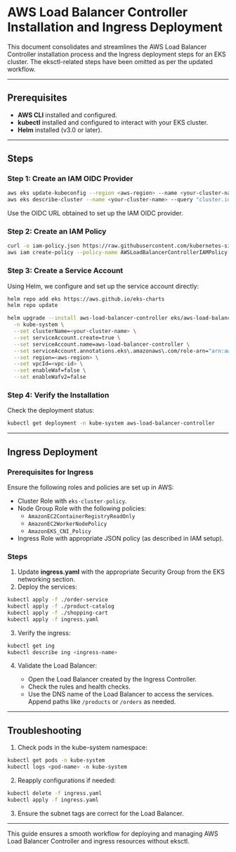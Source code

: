 # AWS Load Balancer Controller Installation and Ingress Deployment

This document consolidates and streamlines the AWS Load Balancer Controller installation process and the Ingress deployment steps for an EKS cluster. The eksctl-related steps have been omitted as per the updated workflow.

---

## Prerequisites

- **AWS CLI** installed and configured.
- **kubectl** installed and configured to interact with your EKS cluster.
- **Helm** installed (v3.0 or later).

---

## Steps

### Step 1: Create an IAM OIDC Provider

```bash
aws eks update-kubeconfig --region <aws-region> --name <your-cluster-name>
aws eks describe-cluster --name <your-cluster-name> --query "cluster.identity.oidc.issuer" --output text
```

Use the OIDC URL obtained to set up the IAM OIDC provider.

### Step 2: Create an IAM Policy

```bash
curl -o iam-policy.json https://raw.githubusercontent.com/kubernetes-sigs/aws-load-balancer-controller/main/docs/install/iam_policy.json
aws iam create-policy --policy-name AWSLoadBalancerControllerIAMPolicy --policy-document file://iam-policy.json
```

### Step 3: Create a Service Account

Using Helm, we configure and set up the service account directly:

```bash
helm repo add eks https://aws.github.io/eks-charts
helm repo update

helm upgrade --install aws-load-balancer-controller eks/aws-load-balancer-controller \
  -n kube-system \
  --set clusterName=<your-cluster-name> \
  --set serviceAccount.create=true \
  --set serviceAccount.name=aws-load-balancer-controller \
  --set serviceAccount.annotations.eks\.amazonaws\.com/role-arn="arn:aws:iam::<your-aws-account-id>:role/<your-role-name>" \
  --set region=<aws-region> \
  --set vpcId=<vpc-id> \
  --set enableWaf=false \
  --set enableWafv2=false
```

### Step 4: Verify the Installation

Check the deployment status:

```bash
kubectl get deployment -n kube-system aws-load-balancer-controller
```

---

## Ingress Deployment

### Prerequisites for Ingress

Ensure the following roles and policies are set up in AWS:

- Cluster Role with `eks-cluster-policy`.
- Node Group Role with the following policies:
  - `AmazonEC2ContainerRegistryReadOnly`
  - `AmazonEC2WorkerNodePolicy`
  - `AmazonEKS_CNI_Policy`
- Ingress Role with appropriate JSON policy (as described in IAM setup).

### Steps

1. Update **ingress.yaml** with the appropriate Security Group from the EKS networking section.
2. Deploy the services:

```bash
kubectl apply -f ./order-service
kubectl apply -f ./product-catalog
kubectl apply -f ./shopping-cart
kubectl apply -f ingress.yaml
```

3. Verify the ingress:

```bash
kubectl get ing
kubectl describe ing <ingress-name>
```

4. Validate the Load Balancer:

   - Open the Load Balancer created by the Ingress Controller.
   - Check the rules and health checks.
   - Use the DNS name of the Load Balancer to access the services. Append paths like `/products` or `/orders` as needed.

---

## Troubleshooting

1. Check pods in the kube-system namespace:

```bash
kubectl get pods -n kube-system
kubectl logs <pod-name> -n kube-system
```

2. Reapply configurations if needed:

```bash
kubectl delete -f ingress.yaml
kubectl apply -f ingress.yaml
```

3. Ensure the subnet tags are correct for the Load Balancer.

---

This guide ensures a smooth workflow for deploying and managing AWS Load Balancer Controller and ingress resources without eksctl.

